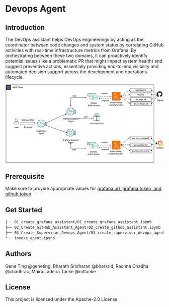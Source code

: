# Devops Agent

## Introduction

The DevOps assistant helps DevOps engineerings by acting as the coordinator between code changes and system status by correlating GitHub activities with real-time infrastructure metrics from Grafana. By orchestrating between these two domains, it can proactively identify potential issues (like a problematic PR that might impact system health) and suggest preventive actions, essentially providing end-to-end visibility and automated decision support across the development and operations lifecycle.

![architecture](/examples/multi-agent-collaboration/devops_agent/architecture.png)

## Prerequisite

Make sure to provide appropriate values for [grafana.url, grafana.token, and github.token](/examples/multi-agent-collaboration/devops_agent/devops.properties.template)


## Get Started

```bash
├── 01_create_grafana_assistant/01_create_grafana_assistant.ipynb
├── 02_Create_GitHub_Assistant_Agent/02_create_github_assistant.ipynb
├── 03_Create_Supervisor_Devops_Agent/03_create_supervisor_devops_agent.ipynb
└── invoke_agent.ipynb
```

## Authors
Gene Ting @geneting, Bharath Sridharan @bharsrid, Rachna Chadha @chadhrac, Maira Ladeira Tanke @mttanke


## License

This project is licensed under the Apache-2.0 License.
